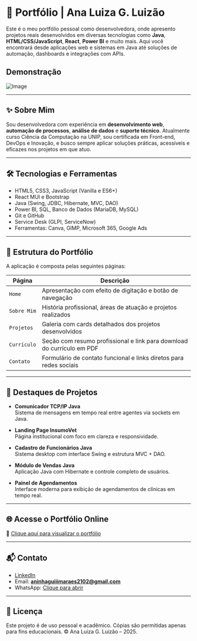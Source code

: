 # 💼 Portfólio | Ana Luiza G. Luizão

Este é o meu portfólio pessoal como desenvolvedora, onde apresento projetos reais desenvolvidos em diversas tecnologias como **Java**, **HTML/CSS/JavaScript**, **React**, **Power BI** e muito mais. Aqui você encontrará desde aplicações web e sistemas em Java até soluções de automação, dashboards e integrações com APIs.


## Demonstração

![Image](https://github.com/user-attachments/assets/70f98034-1238-4da4-9ea6-9bcc5fc9a6d9)

---

## ✨ Sobre Mim

Sou desenvolvedora com experiência em **desenvolvimento web**, **automação de processos**, **análise de dados** e **suporte técnico**. Atualmente curso Ciência da Computação na UNIP, sou certificada em Front-end, DevOps e Inovação, e busco sempre aplicar soluções práticas, acessíveis e eficazes nos projetos em que atuo.

---

## 🛠️ Tecnologias e Ferramentas

- HTML5, CSS3, JavaScript (Vanilla e ES6+)
- React MUI e Bootstrap
- Java (Swing, JDBC, Hibernate, MVC, DAO)
- Power BI, SQL, Banco de Dados (MariaDB, MySQL)
- Git e GitHub
- Service Desk (GLPI, ServiceNow)
- Ferramentas: Canva, GIMP, Microsoft 365, Google Ads

---

## 📁 Estrutura do Portfólio

A aplicação é composta pelas seguintes páginas:

| Página       | Descrição                                                                 |
|--------------|---------------------------------------------------------------------------|
| `Home`       | Apresentação com efeito de digitação e botão de navegação                 |
| `Sobre Mim`  | História profissional, áreas de atuação e projetos realizados             |
| `Projetos`   | Galeria com cards detalhados dos projetos desenvolvidos                   |
| `Currículo`  | Seção com resumo profissional e link para download do currículo em PDF    |
| `Contato`    | Formulário de contato funcional e links diretos para redes sociais        |

---

## 📌 Destaques de Projetos

- **Comunicador TCP/IP Java**  
  Sistema de mensagens em tempo real entre agentes via sockets em Java.

- **Landing Page InsumoVet**  
  Página institucional com foco em clareza e responsividade.

- **Cadastro de Funcionários Java**  
  Sistema desktop com interface Swing e estrutura MVC + DAO.

- **Módulo de Vendas Java**  
  Aplicação Java com Hibernate e controle completo de usuários.

- **Painel de Agendamentos**  
  Interface moderna para exibição de agendamentos de clínicas em tempo real.

---

## 🌐 Acesse o Portfólio Online

🔗 [Clique aqui para visualizar o portfólio](https://analuiza2102.github.io/Portfolio2025/)

---

## 📬 Contato

- [LinkedIn](https://www.linkedin.com/in/analuizagluiz%C3%A3o/)
- Email: **aninhaguiiimaraes2102@gmail.com**
- WhatsApp: [Clique para abrir](https://wa.me/5514998162191)

---

## 🧾 Licença

Este projeto é de uso pessoal e acadêmico. Cópias são permitidas apenas para fins educacionais. © Ana Luiza G. Luizão – 2025.
